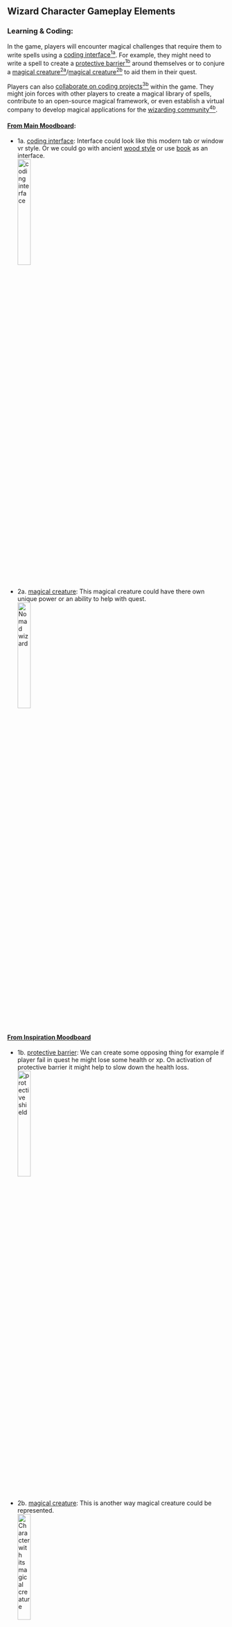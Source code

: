 ## Wizard Character Gameplay Elements

### Learning & Coding:
In the game, players will encounter magical challenges that require them to write spells using a [coding interface<sup>1a</sup>](https://www.pinterest.com/pin/539798705352233117/). For example, they might need to write a spell to create a [protective barrier<sup>1b</sup>](https://www.pinterest.co.uk/pin/539798705352333844/) around themselves or to conjure a [magical creature<sup>2a</sup>](https://www.pinterest.com/pin/539798705352232617/)/[magical creature<sup>2b</sup>](https://www.pinterest.co.uk/pin/539798705352333838/)  to aid them in their quest.

Players can also [collaborate on coding projects<sup>3b</sup>](https://www.pinterest.co.uk/pin/539798705352312309/) within the game. They might join forces with other players to create a magical library of spells, contribute to an open-source magical framework, or even establish a virtual company to develop magical applications for the [wizarding community<sup>4b</sup>](https://www.pinterest.co.uk/pin/539798705352327075/).

#### [From Main Moodboard](https://www.pinterest.com/serapath/wizard-page-next/?invite_code=fff7da246acd46bdaa7f309a11411504&sender=910642124561769093): 
 - 1a. [coding interface](https://www.pinterest.com/pin/539798705352233117/): Interface could look like this modern tab or window vr style. Or we could go with ancient [wood style](https://www.pinterest.com/pin/539798705352232746/) or use [book](https://www.pinterest.com/pin/539798705352232717/) as an interface. <br />
[<img width="25%" alt="coding interface" src="https://i.pinimg.com/564x/1b/78/3a/1b783aad9c14ef20f83fce238ce45bc7.jpg">](https://www.pinterest.com/pin/539798705352233117/)

- 2a. [magical creature](https://www.pinterest.com/pin/539798705352232617/): This magical creature could have there own unique power or an ability to help with quest.<br />
[<img width="25%" alt="Nomad wizard" src="https://i.pinimg.com/736x/a3/65/90/a36590a98429abf1a45913509acfd21b.jpg">](https://www.pinterest.com/pin/539798705352232617/)

#### [From Inspiration Moodboard](https://www.pinterest.co.uk/serapath/finalwiz/)
- 1b. [protective barrier](https://www.pinterest.co.uk/pin/539798705352333844/): We can create some opposing thing for example if player fail in quest he might lose some health or xp. On activation of protective barrier it might help to slow down the health loss.<br />
[<img width="25%" alt="protective shield" src="https://i.pinimg.com/564x/f4/3e/60/f43e608dd8208526c41b6a3c55c6172e.jpg">](https://www.pinterest.co.uk/pin/539798705352333844/)

- 2b. [magical creature](https://www.pinterest.co.uk/pin/539798705352333838/): This is another way magical creature could be represented.<br />
[<img width="25%" alt="Character with its magical creature" src="https://i.pinimg.com/564x/ea/fb/95/eafb95df1c9f858ed7a4956b84b681a1.jpg">](https://www.pinterest.co.uk/pin/539798705352333838/)

- 3b. [collaborate on coding projects](https://www.pinterest.co.uk/pin/539798705352312309/): We can create a virtual VR environment through which multiple players could connect and start working on single projects collaboratively. <br />
[<img width="25%" alt="Group of wizard" src="https://i.pinimg.com/564x/60/c3/1e/60c31ea3b9ef3ee0a6645c4be100ec42.jpg">](https://www.pinterest.co.uk/pin/539798705352312309/)

- 4b. [wizarding community](https://www.pinterest.co.uk/pin/539798705352327075/): This type of discord style communication screen could be created so that user could communicate with eachother through it and it will increase interaction between players to keep them engage.<br />
[<img width="25%" alt="Chatting interface" src="https://i.pinimg.com/736x/81/1f/7c/811f7c3768482c0f30a3591813ec457d.jpg">](https://www.pinterest.co.uk/pin/539798705352327075/)



### Magical Nomadism:
As players explore different regions of the [magical realm<sup>1b</sup>](https://www.pinterest.co.uk/pin/539798705352312761/), they'll need to navigate various modes of transportation, such as [flying on broomsticks<sup>2b</sup>](https://www.pinterest.co.uk/pin/539798705352319772/), teleporting through [magical portals<sup>3b</sup>](https://www.pinterest.co.uk/pin/539798705352318845/), or some kind of [bubble<sup>4b</sup>](https://www.pinterest.co.uk/pin/539798705352319776/) mentioned earlier.

Players will encounter challenges related to finding suitable accommodation in [different environments<sup>1a</sup>](https://www.pinterest.com/pin/539798705352232650/). For example, they might need to set up magical tents in the [enchanted forest<sup>5b</sup>](https://www.pinterest.co.uk/pin/539798705352312784/), find shelter in [hidden caves<sup>6b</sup>](https://www.pinterest.co.uk/pin/539798705352312371/) in the mountains, or seek refuge in [floating cities<sup>7b</sup>](https://www.pinterest.co.uk/pin/539798705352316312/) in the sky.

In terms of gear and equipment, players will acquire magical items that aid them in their nomadic lifestyle. These could include enchanted backpacks with limited storage space, multi-functional tools like the omni bag, or protective gear imbued with magical properties.

#### [From Main Moodboard](https://www.pinterest.com/serapath/wizard-page-next/?invite_code=fff7da246acd46bdaa7f309a11411504&sender=910642124561769093): 
 - 1a. [different environments](https://www.pinterest.com/pin/539798705352232650/): we could create different seasons or environment ui or illustration in our game which changes based on player location (if it is possible). 
[<img width="25%" alt="different seasons" src="https://i.pinimg.com/564x/d3/41/c2/d341c2c8c5c98620c9681d23f48737a8.jpg">](https://www.pinterest.com/pin/539798705352232650/)

#### [From Inspiration Moodboard](https://www.pinterest.co.uk/serapath/finalwiz/)
- 1b. [magical realm](https://www.pinterest.co.uk/pin/539798705352312761/):When I first started working on the documentation as I mentioned about flying rock this was in my mind. As mentioned we should skip flying rock we can ulter this one a little bit make it into hidden forest vibe (this idea came into my mind from documentatory on inhabitant of amazon rainforest).<br />
[<img width="25%" alt="magical realm" src="https://i.pinimg.com/564x/0d/f9/f1/0df9f1d152df0bd306b5cbfeb4a1c076.jpg">](https://www.pinterest.co.uk/pin/539798705352312761/)

- 2b. [flying on broomsticks](https://www.pinterest.co.uk/pin/539798705352319772/): This could one form of transportation but if we are going toward more cyberpunk and futuristic style this will not match well.<br />
[<img width="25%" alt="character flying on broomstick" src="https://i.pinimg.com/564x/60/87/e0/6087e0b9d629350fb24f236df69d1a6f.jpg">](https://www.pinterest.co.uk/pin/539798705352319772/)

- 3b. [magical portals](https://www.pinterest.co.uk/pin/539798705352318845/): A portal that connect with another dimension in our case connecting wizard amigos with dat-ecosystem or playproject.io.<br />
[<img width="25%" alt="magical portal" src="https://i.pinimg.com/564x/41/f5/29/41f529c75f6c0b7a15f23ae74a5fcd8e.jpg">](https://www.pinterest.co.uk/pin/539798705352318845/)


- 4b. [bubble](https://www.pinterest.co.uk/pin/539798705352319776/): Instead of broomstick we could go with this more modern style of bubble transportation.<br />
[<img width="25%" alt="character in bubble" src="https://i.pinimg.com/564x/08/50/66/08506601c217fbce44ee9e0f6e91aee7.jpg">](https://www.pinterest.co.uk/pin/539798705352319776/)

- 5b. [enchanted forest](https://www.pinterest.co.uk/pin/539798705352312784/): we could use something similar to this big tree somewhere in our project.<br />
[<img width="25%" alt="enchanted forest" src="https://i.pinimg.com/564x/d8/b6/14/d8b6146ed5e6a45c07a6de7244f88299.jpg">](https://www.pinterest.co.uk/pin/539798705352312784/)

- 6b. [hidden caves](https://www.pinterest.co.uk/pin/539798705352312371/): This might look more like big tunnel than cave but just to convey idea we could make it look like hidden cave somehow used as an accommodation.<br />
[<img width="25%" alt="hidden cave" src="https://i.pinimg.com/564x/47/41/55/474155c3bedfa85cbb9dfac0fb976889.jpg">](https://www.pinterest.co.uk/pin/539798705352312371/)

- 7b. [floating cities](https://www.pinterest.co.uk/pin/539798705352316312/): This was exactly what I meant from floating city(we can skip this one just for the reference what I meant by floating city).<br />
[<img width="25%" alt="floating city" src="https://i.pinimg.com/564x/aa/3d/bc/aa3dbc489b92d99d22e7a68a40da8e0c.jpg">](https://www.pinterest.co.uk/pin/539798705352316312/)



### Healthy Lifestyle:
Throughout their adventures, players will come across opportunities to engage in activities that promote a [healthy lifestyle<sup>1a</sup>](https://www.pinterest.com/pin/539798705352232614/). For instance, they might attend virtual yoga sessions to improve their [flexibility and mindfulness<sup>1b</sup>](https://www.pinterest.co.uk/pin/539798705352333860/), participate in magical cooking classes to learn how to prepare [nutritious meals or drinks<sup>2a</sup>](https://www.pinterest.com/pin/539798705352232622/), or embark on [nature walks<sup>2b</sup>](https://www.pinterest.co.uk/pin/539798705352378611/) to rejuvenate their spirits.

The game will reward players for adopting healthy habits, such as consuming magical fruits and vegetables for increased health points, practicing [meditation<sup>3b</sup>](https://www.pinterest.co.uk/pin/539798705352332497/) to boost mental clarity, or engaging in physical activities like flying races or [dueling tournaments<sup>4b</sup>](https://www.pinterest.co.uk/pin/539798705352378604/) to enhance their [magical prowess<sup>3a</sup>](https://www.pinterest.com/pin/539798705352236309/).

#### [From Main Moodboard](https://www.pinterest.com/serapath/wizard-page-next/?invite_code=fff7da246acd46bdaa7f309a11411504&sender=910642124561769093): 
 - 1a. [healthy lifestyle](https://www.pinterest.com/pin/539798705352232614/): Magic mashrooms could be one source to live healthy life in the world of wizards.<br />
[<img width="25%" alt="character with mashroom" src="https://i.pinimg.com/564x/21/2c/38/212c38c2f2872c3b35e3cf7f57f6eb93.jpg">](https://www.pinterest.com/pin/539798705352232614/)

 - 2a. [nutritious meals or drinks](https://www.pinterest.com/pin/539798705352232622/): If we want to we could find some magical food but I really have no idea exactly how we would be able to mix meals and drinks with the theme of our game.<br />
[<img width="25%" alt="space milk" src="https://i.pinimg.com/564x/4c/d1/d5/4cd1d5c8d0fc01302f9004d463183c97.jpg">](https://www.pinterest.com/pin/539798705352232622/)

 - 3a. [magical prowess](https://www.pinterest.com/pin/539798705352236309/): On consumption of magic meals or drinks or performing health related actions described above player could be rewarded with powers etc.<br />
[<img width="25%" alt="magical prowess" src="https://i.pinimg.com/originals/47/c6/f1/47c6f1074ce5a4599ea7e297cb7e1424.gif">](https://www.pinterest.com/pin/539798705352236309/)


#### [From Inspiration Moodboard](https://www.pinterest.co.uk/serapath/finalwiz/)
- 1b. [flexibility and mindfulness](https://www.pinterest.co.uk/pin/539798705352333860/): Meditation, yoga etc. could be one source of healthy living.<br />
[<img width="25%" alt="floating meditation" src="https://i.pinimg.com/564x/84/43/22/844322eef8694e9cb6a9382d87d84c73.jpg">](https://www.pinterest.co.uk/pin/539798705352333860/)

- 2b. [nature walks](https://www.pinterest.co.uk/pin/539798705352378611/): How virtually walking will help player mindfulness we might have to think for this.<br />
[<img width="25%" alt="nature walk" src="https://i.pinimg.com/564x/60/41/e4/6041e47d4a90404aa29e6f0a7f892f67.jpg">](https://www.pinterest.co.uk/pin/539798705352378611/)

- 3b. [meditation](https://www.pinterest.co.uk/pin/539798705352332497/): as mentioned above this could be one source of healthy living.<br />
[<img width="25%" alt="meditation" src="https://i.pinimg.com/564x/6e/91/6e/6e916e029fd887f6b6e1692719db3c22.jpg">](https://www.pinterest.co.uk/pin/539798705352332497/)

- 4b. [dueling tournaments](https://www.pinterest.co.uk/pin/539798705352378604/): players could get together to help eachother with tasks to earn magical powers.<br />
[<img width="25%" alt="dueling tournaments" src="https://i.pinimg.com/564x/70/71/fc/7071fc3515fa53d8d65908eb4d6ddf1d.jpg">](https://www.pinterest.co.uk/pin/539798705352378604/)

### Activist Community of Wizards:
Within the game, players will have the chance to become involved in various activist initiatives and [community-building<sup>1b</sup>](https://www.pinterest.co.uk/pin/539798705352319781/) efforts. They might volunteer their time to help clean up polluted [magical forests<sup>2b</sup>](https://www.pinterest.co.uk/pin/539798705352312787/), organize [educational workshops<sup>3b</sup>](https://www.pinterest.co.uk/pin/539798705352312298/) to promote diversity and inclusion among wizards, or mentor younger players to help them develop their [magical skills<sup>1a</sup>](https://www.pinterest.com/pin/539798705352232627/).

Players can also earn experience points by advocating for [social justice<sup>2a</sup>](https://www.pinterest.com/pin/539798705352232621/) and environmental sustainability within the [game world<sup>4b</sup>](https://www.pinterest.co.uk/pin/539798705352312385/). For example, they might participate in protests against the exploitation of magical creatures, support initiatives to conserve magical habitats, or collaborate on projects aimed at creating more equitable access to magical resources for all wizards.

#### [From Main Moodboard](https://www.pinterest.com/serapath/wizard-page-next/?invite_code=fff7da246acd46bdaa7f309a11411504&sender=910642124561769093): 
 - 1a. [magical skills](https://www.pinterest.com/pin/539798705352232627/): There could be somekind of notes or book every player to have with them where whatsoever they learn are noted down there. If they want to through that book they can help new players.<br />
[<img width="30%" alt="book of spells" src="https://i.pinimg.com/564x/1a/63/9d/1a639df8c510b5230355a20daabd8741.jpg">](https://www.pinterest.com/pin/539798705352232627/)

 - 2a. [social justice](https://www.pinterest.com/pin/539798705352232621/): They could bring diversity and equal rights. Or speak against injustice.<br />
[<img width="25%" alt="end of patriarchy potion" src="https://i.pinimg.com/564x/1c/79/6c/1c796c63811ba290462b12542c568041.jpg">](https://www.pinterest.com/pin/539798705352232621/)

#### [From Inspiration Moodboard](https://www.pinterest.co.uk/serapath/finalwiz/)
- 1b. [community-building](https://www.pinterest.co.uk/pin/539798705352319781/): community of wizards belonging from the different background.<br />
[<img width="25%" alt="wizard working together" src="https://i.pinimg.com/564x/21/68/11/2168113e1f5abeafb7502a8280b31650.jpg">](https://www.pinterest.co.uk/pin/539798705352319781/)

- 2b. [magical forests](https://www.pinterest.co.uk/pin/539798705352312787/): Speaking of magic forest this was the initial thing that comes to my mind.<br />
[<img width="25%" alt="magical forest" src="https://i.pinimg.com/564x/ea/90/8a/ea908a32586625a2a59bc13543745381.jpg">](https://www.pinterest.co.uk/pin/539798705352312787/)

- 3b. [educational workshops](https://www.pinterest.co.uk/pin/539798705352312298/): In educational workshops they could learn from eachother or build something toeg<br />
[<img width="25%" alt="creature working together to build portal" src="https://i.pinimg.com/564x/d3/25/11/d3251120264cb71e29346088de61ced4.jpg">](https://www.pinterest.co.uk/pin/539798705352312298/)

- 4b. [game world](https://www.pinterest.co.uk/pin/539798705352312385/): How about we have something similar looking map to navigate different part of wizard world in our game.<br />
[<img width="25%" alt="game world map" src="https://i.pinimg.com/564x/54/5e/a9/545ea999195f9dabac9e2a04f835ca00.jpg">](https://www.pinterest.co.uk/pin/539798705352312385/)

